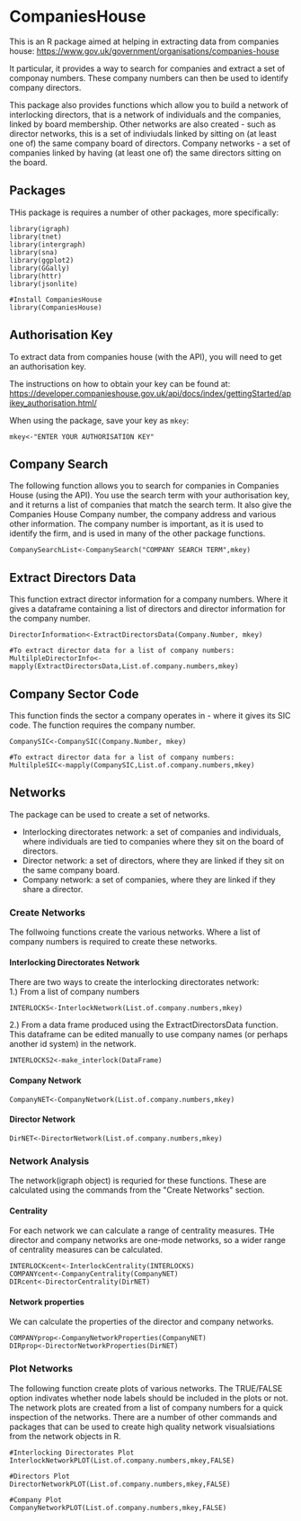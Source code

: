 # CompaniesHouse
This is an R package aimed at helping in extracting data from companies house: <https://www.gov.uk/government/organisations/companies-house>  

It particular, it provides a way to search for companies and extract a set of componay numbers. These company numbers can then be used to identify company directors.   

This package also provides functions which allow you to build a network of interlocking directors, that is a network of individuals and the companies, linked by board membership. Other networks are also created - such as director networks, this is a set of indiviudals linked by sitting on (at least one of) the same company board of directors. Company networks - a set of companies linked by having (at least one of) the same directors sitting on the board. 

## Packages
THis package is requires a number of other packages, more specifically:

```{r packages,eval=FALSE}
library(igraph)
library(tnet)
library(intergraph)
library(sna)
library(ggplot2)
library(GGally)
library(httr)
library(jsonlite)

#Install CompaniesHouse 
library(CompaniesHouse)
```

## Authorisation Key
To extract data from companies house (with the API), you will need to get an authorisation key.  

The instructions on how to obtain your key can be found at:
<https://developer.companieshouse.gov.uk/api/docs/index/gettingStarted/apikey_authorisation.html/>  

When using the package, save your key as `mkey`:  
```{r mkey,eval=FALSE}
mkey<-"ENTER YOUR AUTHORISATION KEY"
```

## Company Search
The following function allows you to search for companies in Companies House (using the API). You use the search term with your authorisation key, and it returns a list of companies that match the search term. It also give the Companies House Company number, the company address and various other information. The company number is important, as it is used to identify the firm, and is used in many of the other package functions.  
```{r CompanySearch,eval=FALSE}
CompanySearchList<-CompanySearch("COMPANY SEARCH TERM",mkey)
```

## Extract Directors Data
This function extract director information for a company numbers. Where it gives a dataframe containing a list of directors and director information for the company number.

```{r ExtractDirector,eval=FALSE}
DirectorInformation<-ExtractDirectorsData(Company.Number, mkey)

#To extract director data for a list of company numbers:
MultilpleDirectorInfo<-mapply(ExtractDirectorsData,List.of.company.numbers,mkey)
```

## Company Sector Code
This function finds the sector a company operates in - where it gives its SIC code. The function requires the company number.
```{r SIC,eval=FALSE}
CompanySIC<-CompanySIC(Company.Number, mkey)

#To extract director data for a list of company numbers:
MultilpleSIC<-mapply(CompanySIC,List.of.company.numbers,mkey)
```
## Networks
The package can be used to create a set of networks.  
- Interlocking directorates network: a set of companies and individuals, where individuals are tied to companies where they sit on the board of directors.  
- Director network: a set of directors, where they are linked if they sit on the same company board.  
- Company network: a set of companies, where they are linked if they share a director.  

### Create Networks
The follwoing functions create the various networks. Where a list of company numbers is required to create these networks.  

#### Interlocking Directorates Network
There are two ways to create the interlocking directorates network:  
1.) From a list of company numbers  
```{r INTERLOCKS1,eval=FALSE}
INTERLOCKS<-InterlockNetwork(List.of.company.numbers,mkey)
```
2.) From a data frame produced using the ExtractDirectorsData function. This dataframe can be edited manually to use company names (or perhaps another id system) in the network.  
```{r INTERLOCKS2,eval=FALSE}
INTERLOCKS2<-make_interlock(DataFrame)
```

#### Company Network
```{r COMPnet,eval=FALSE}
CompanyNET<-CompanyNetwork(List.of.company.numbers,mkey)
```
#### Director Network
```{r DIRnet,eval=FALSE}
DirNET<-DirectorNetwork(List.of.company.numbers,mkey)
```
### Network Analysis
The network(igraph object) is requried for these functions. These are calculated using the commands from the "Create Networks" section.  

#### Centrality
For each network we can calculate a range of centrality measures. THe director and company networks are one-mode networks, so a wider range of centrality measures can be calculated. 
```{r CENT,eval=FALSE}
INTERLOCKcent<-InterlockCentrality(INTERLOCKS)
COMPANYcent<-CompanyCentrality(CompanyNET)
DIRcent<-DirectorCentrality(DirNET)
```
#### Network properties
We can calculate the properties of the director and company networks.
```{r PROP,eval=FALSE}
COMPANYprop<-CompanyNetworkProperties(CompanyNET)
DIRprop<-DirectorNetworkProperties(DirNET)
```
### Plot Networks
The following function create plots of various networks. The TRUE/FALSE option indivates whether node labels should be included in the plots or not.  The network plots are created from a list of company numbers for a quick inspection of the networks. There are a number of other commands and packages that can be used to create high quality network visualsiations from the network objects in R.  

```{r pressure, eval=FALSE}
#Interlocking Directorates Plot
InterlockNetworkPLOT(List.of.company.numbers,mkey,FALSE)

#Directors Plot
DirectorNetworkPLOT(List.of.company.numbers,mkey,FALSE)

#Company Plot
CompanyNetworkPLOT(List.of.company.numbers,mkey,FALSE)
```
